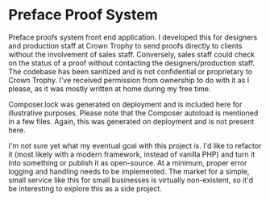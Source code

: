 # Preface Proof System

Preface proofs system front end application. I developed this for designers and production staff at Crown Trophy to send proofs directly to clients without the involvement of sales staff. Conversely, sales staff could check on the status of a proof without contacting the designers/production staff. The codebase has been sanitized and is not confidential or proprietary to Crown Trophy. I've received permission from ownership to do with it as I please, as it was mostly written at home during my free time.

Composer.lock was generated on deployment and is included here for illustrative purposes. Please note that the Composer autoload is mentioned in a few files. Again, this was generated on deployment and is not present here.

I'm not sure yet what my eventual goal with this project is. I'd like to refactor it (most likely with a modern framework, instead of vanilla PHP) and turn it into something or publish it as open-source. At a minimum, proper error logging and handling needs to be implemented. The market for a simple, small service like this for small businesses is virtually non-existent, so it'd be interesting to explore this as a side project.